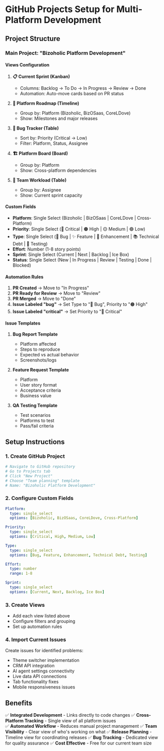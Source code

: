 # GitHub Projects Setup for Multi-Platform Development

## Project Structure

### **Main Project: "Bizoholic Platform Development"**

#### **Views Configuration**
1. **📋 Current Sprint (Kanban)**
   - Columns: Backlog → To Do → In Progress → Review → Done
   - Automation: Auto-move cards based on PR status

2. **📅 Platform Roadmap (Timeline)**
   - Group by: Platform (Bizoholic, BizOSaas, CoreLDove)
   - Show: Milestones and major releases

3. **🐛 Bug Tracker (Table)**
   - Sort by: Priority (Critical → Low)
   - Filter: Platform, Status, Assignee

4. **🏗️ Platform Board (Board)**
   - Group by: Platform
   - Show: Cross-platform dependencies

5. **👥 Team Workload (Table)**
   - Group by: Assignee
   - Show: Current sprint capacity

#### **Custom Fields**
- **Platform**: Single Select (Bizoholic | BizOSaas | CoreLDove | Cross-Platform)
- **Priority**: Single Select (🔴 Critical | 🟠 High | 🟡 Medium | 🟢 Low)
- **Type**: Single Select (🐛 Bug | ✨ Feature | 🔧 Enhancement | 📚 Technical Debt | 🧪 Testing)
- **Effort**: Number (1-8 story points)
- **Sprint**: Single Select (Current | Next | Backlog | Ice Box)
- **Status**: Single Select (New | In Progress | Review | Testing | Done | Blocked)

#### **Automation Rules**
1. **PR Created** → Move to "In Progress"
2. **PR Ready for Review** → Move to "Review"  
3. **PR Merged** → Move to "Done"
4. **Issue Labeled "bug"** → Set Type to "🐛 Bug", Priority to "🟠 High"
5. **Issue Labeled "critical"** → Set Priority to "🔴 Critical"

#### **Issue Templates**
1. **Bug Report Template**
   - Platform affected
   - Steps to reproduce
   - Expected vs actual behavior
   - Screenshots/logs
   
2. **Feature Request Template**
   - Platform
   - User story format
   - Acceptance criteria
   - Business value

3. **QA Testing Template**
   - Test scenarios
   - Platforms to test
   - Pass/fail criteria

## Setup Instructions

### 1. Create GitHub Project
```bash
# Navigate to GitHub repository
# Go to Projects tab
# Click "New Project"
# Choose "Team planning" template
# Name: "Bizoholic Platform Development"
```

### 2. Configure Custom Fields
```yaml
Platform:
  type: single_select
  options: [Bizoholic, BizOSaas, CoreLDove, Cross-Platform]

Priority:
  type: single_select
  options: [Critical, High, Medium, Low]

Type:
  type: single_select
  options: [Bug, Feature, Enhancement, Technical Debt, Testing]

Effort:
  type: number
  range: 1-8

Sprint:
  type: single_select
  options: [Current, Next, Backlog, Ice Box]
```

### 3. Create Views
- Add each view listed above
- Configure filters and grouping
- Set up automation rules

### 4. Import Current Issues
Create issues for identified problems:
- Theme switcher implementation
- CRM API integration
- AI agent settings connectivity
- Live data API connections
- Tab functionality fixes
- Mobile responsiveness issues

## Benefits
✅ **Integrated Development** - Links directly to code changes
✅ **Cross-Platform Tracking** - Single view of all platform issues  
✅ **Automated Workflow** - Reduces manual project management
✅ **Team Visibility** - Clear view of who's working on what
✅ **Release Planning** - Timeline view for coordinating releases
✅ **Bug Tracking** - Dedicated view for quality assurance
✅ **Cost Effective** - Free for our current team size